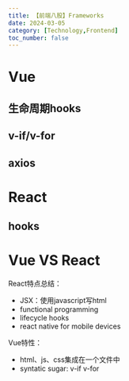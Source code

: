 ```yaml
---
title: 【前端八股】Frameworks
date: 2024-03-05
category: [Technology,Frontend]
toc_number: false
---
```


# Vue

## 生命周期hooks

## v-if/v-for

## axios

# React

## hooks


# Vue VS React

React特点总结：
- JSX：使用javascript写html
- functional programming
- lifecycle hooks
- react native for mobile devices

Vue特性：
- html、js、css集成在一个文件中
- syntatic sugar: v-if v-for